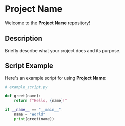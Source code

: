 # Project Name

Welcome to the **Project Name** repository!

## Description

Briefly describe what your project does and its purpose.

## Script Example

Here's an example script for using **Project Name**:

```python
# example_script.py

def greet(name):
    return f"Hello, {name}!"

if __name__ == "__main__":
    name = "World"
    print(greet(name))
